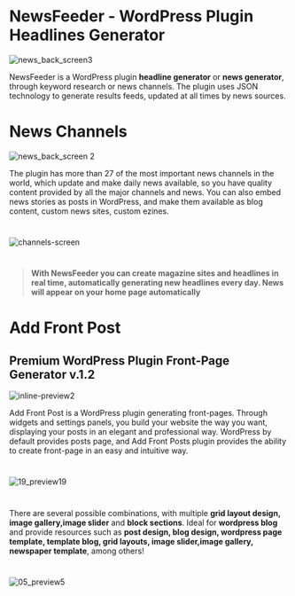 # NewsFeeder - WordPress Plugin Headlines Generator


![news_back_screen3](https://user-images.githubusercontent.com/20075622/94387140-a2179300-011f-11eb-9d76-899b93128b2e.png)


NewsFeeder is a WordPress plugin **headline generator** or **news generator**, through keyword research or news channels. The plugin uses JSON technology to generate results feeds, updated at all times by news sources.


# News Channels


![news_back_screen 2](https://user-images.githubusercontent.com/20075622/94384541-38948600-0119-11eb-9371-0edbdd88ffff.png)


The plugin has more than 27 of the most important news channels in the world, which update and make daily news available, so you have quality content provided by all the major channels and news. You can also embed news stories as posts in WordPress, and make them available as blog content, custom news sites, custom ezines.


#


![channels-screen](https://user-images.githubusercontent.com/20075622/94385144-b73df300-011a-11eb-807d-a40fbe8727bb.png)


#


> **With NewsFeeder you can create magazine sites and headlines in real time, automatically generating new headlines every day. News will appear on your home page automatically**

#


# Add Front Post
## Premium WordPress Plugin Front-Page Generator v.1.2


![inline-preview2](https://user-images.githubusercontent.com/20075622/94388037-44387a80-0122-11eb-92b7-e487969ecca3.png)


Add Front Post is a WordPress plugin generating front-pages. Through widgets and settings panels, you build your website the way you want, displaying your posts in an elegant and professional way. WordPress by default provides posts page, and Add Front Posts plugin provides the ability to create front-page in an easy and intuitive way.

#

![19_preview19](https://user-images.githubusercontent.com/20075622/94388015-308d1400-0122-11eb-98ea-688ad869f1a6.jpg)

#

There are several possible combinations, with multiple **grid layout design, image gallery,image slider** and **block sections**. Ideal for **wordpress blog** and provide resources such as **post design, blog design, wordpress page template, template blog, grid layouts, image slider,image gallery, newspaper template**, among others!

#

![05_preview5](https://user-images.githubusercontent.com/20075622/94388053-4f8ba600-0122-11eb-89bc-806af956687e.jpg)


